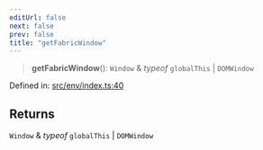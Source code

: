 ```yaml
---
editUrl: false
next: false
prev: false
title: "getFabricWindow"
---
```


> **getFabricWindow**(): `Window` & *typeof* `globalThis` \| `DOMWindow`

Defined in: [src/env/index.ts:40](https://github.com/fabricjs/fabric.js/blob/b4f67b1cfd353d0e2763b168e07bce6b67895452/src/env/index.ts#L40)

## Returns

`Window` & *typeof* `globalThis` \| `DOMWindow`
